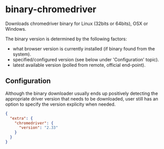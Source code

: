 # binary-chromedriver

Downloads chromedriver binary for Linux (32bits or 64bits), OSX or Windows. 

The binary version is determined by the following factors:

* what browser version is currently installed (if binary found from the system).
* specified/configured version (see below under 'Configuration' topic).
* latest available version (polled from remote, official end-point).
    
## Configuration

Although the binary downloader usually ends up positively detecting the appropriate driver version that needs to be downloaded, user still has an option to specify the version explicity when needed.

```json
{
  "extra": {
    "chromedriver": {
      "version": "2.33"
    }
  }
}
```

